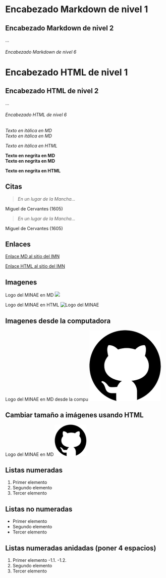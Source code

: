 # Encabezado Markdown de nivel 1

## Encabezado Markdown de nivel 2
...
###### Encabezado Markdown de nivel 6

<h1>Encabezado HTML de nivel 1</h1>

<h2>Encabezado HTML de nivel 2</h2>
...
<h6>Encabezado HTML de nivel 6</h6>

*Texto en itálica en MD*
\
_Texto en itálica en MD_

<em>Texto en itálica en HTML</em> 

**Texto en negrita en MD**
\
__Texto en negrita en MD__

<Strong>Texto en negrita en HTML</strong>

## Citas

> _En un lugar de la Mancha..._

Miguel de Cervantes (1605)

<blockquote>
  <em>En un lugar de la Mancha...</em>
</blockquote>
Miguel de Cervantes (1605)

## Enlaces

[Enlace MD al sitio del IMN](http://www.imn.ac.cr)

<a href="http://www.imn.ac.cr/">Enlace HTML al sitio del IMN</a>

## Imagenes

Logo del MINAE en MD
![](https://upload.wikimedia.org/wikipedia/commons/f/f0/Logo-minae_big.jpg)

Logo del MINAE en HTML
<img src="https://upload.wikimedia.org/wikipedia/commons/f/f0/Logo-minae_big.jpg" alt="Logo del MINAE"> 

## Imagenes desde la computadora
Logo del MINAE en MD desde la compu
![](Imagenes/Logo_github.png)

## Cambiar tamaño a imágenes usando HTML

Logo del MINAE en MD
<img src="Imagenes/Logo_github.png" width="100"> 

## Listas numeradas
1. Primer elemento
2. Segundo elemento
3. Tercer elemento

## Listas no numeradas
- Primer elemento
- Segundo elemento
- Tercer elemento

## Listas numeradas anidadas (poner 4 espacios)
1. Primer elemento
    -1.1. 
    -1.2.
2. Segundo elemento
3. Tercer elemento
